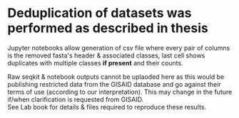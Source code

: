 # Deduplication of datasets was performed as described in thesis
Jupyter notebooks allow generation of csv file where every pair of columns is the removed fasta's header & associated classes, last cell shows duplicates with multiple classes **if present** and their counts.

Raw seqkit & notebook outputs cannot be uplaoded here as this would be publishing restricted data from the GISAID database and go against their terms of use (according to our interpretation). This may change in the future if/when clarification is requested from GISAID.  
See Lab book for details & files required to reproduce these results.